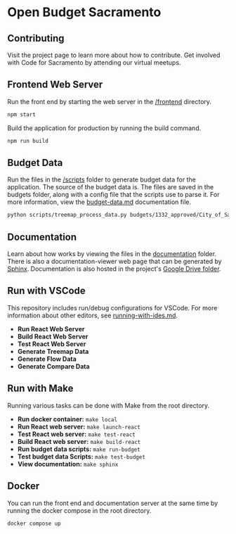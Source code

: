 # Open Budget Sacramento

## Contributing
Visit the project page to learn more about how to contribute. Get involved with Code for Sacramento by attending our virtual meetups.

## Frontend Web Server
Run the front end by starting the web server in the [/frontend](/frontend) directory.
```sh
npm start
```

Build the application for production by running the build command.
```sh
npm run build
```

## Budget Data
Run the files in the [/scripts](/scripts/) folder to generate budget data for the application. The source of the budget data is. The files are saved in the budgets folder, along with a config file that the scripts use to parse it. For more information, view the [budget-data.md](/documentation/budget-data.md) documentation file.
```sh
python scripts/treemap_process_data.py budgets/1332_approved/City_of_Sacramento_Approved_Budgets.csv budgets/1322_approved/config.json
```

## Documentation
Learn about how works by viewing the files in the [documentation](/documentation/) folder. There is also a documentation-viewer web page that can be generated by [Sphinx](https://www.sphinx-doc.org). Documentation is also hosted in the project's [Google Drive folder](https://drive.google.com/drive/folders/1O--DF8uJg1zsLov4FeJALKlHqDGwHdR2?usp=sharing).

## Run with VSCode
This repository includes run/debug configurations for VSCode. For more information about other editors, see [running-with-ides.md](documentation/running-with-ides.md).
* **Run React Web Server**
* **Build React Web Server**
* **Test React Web Server**
* **Generate Treemap Data**
* **Generate Flow Data**
* **Generate Compare Data**

## Run with Make
Running various tasks can be done with Make from the root directory.
* **Run docker container:** ```make local```
* **Run React web server:** ```make launch-react```
* **Test React web server:** ```make test-react```
* **Build React web server:** ```make build-react```
* **Run budget data scripts:** ```make run-budget```
* **Test budget data Scripts:** ```make test-budget```
* **View documentation:** ```make sphinx```

## Docker
You can run the front end and documentation server at the same time by running the docker compose in the root directory.
```sh
docker compose up
```
